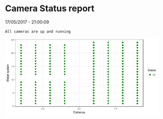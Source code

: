 Camera Status report
================
17/05/2017 - 21:00:09

    All cameras are up and running

![](camreport_files/figure-markdown_github/unnamed-chunk-2-1.png)

